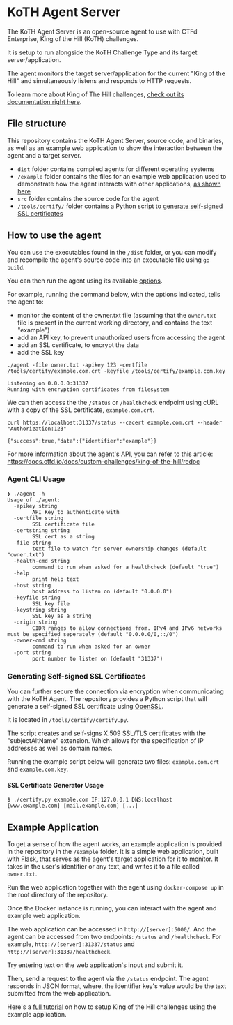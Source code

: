 # KoTH Agent Server

The KoTH Agent Server is an open-source agent to use with CTFd Enterprise, King of the Hill (KoTH) challenges.

It is setup to run alongside the KoTH Challenge Type and its target server/application. 

The agent monitors the target server/application for the current "King of the Hill" and simultaneously listens and responds to HTTP requests.

To learn more about King of The Hill challenges, [check out its documentation right here](https://docs.ctfd.io/docs/custom-challenges/king-of-the-hill).


## File structure

This repository contains the KoTH Agent Server, source code, and binaries, as well as an example web application to show the interaction between the agent and a target server. 

- `dist` folder contains compiled agents for different operating systems
- `/example` folder contains the files for an example web application used to demonstrate how the agent interacts with other applications, [as shown here](#example-application)
- `src` folder contains the source code for the agent
- `/tools/certify/` folder contains a Python script to [generate self-signed SSL certificates](#generating-self-signed-ssl-certificates)

## How to use the agent

You can use the executables found in the `/dist` folder, or you can modify and recompile the agent's source code into an executable file using `go build`. 

You can then run the agent using its available [options](#agent-cli-usage).

For example, running the command below, with the options indicated, tells the agent to:
- monitor the content of the owner.txt file (assuming that the `owner.txt` file is present in the current working directory, and contains the text "example")
- add an API key, to prevent unauthorized users from accessing the agent
- add an SSL certificate, to encrypt the data
- add the SSL key

```
./agent -file owner.txt -apikey 123 -certfile /tools/certify/example.com.crt -keyfile /tools/certify/example.com.key

Listening on 0.0.0.0:31337
Running with encryption certificates from filesystem
```

We can then access the the `/status` or `/healthcheck` endpoint using cURL with a copy of the SSL certificate, `example.com.crt`.

```
curl https://localhost:31337/status --cacert example.com.crt --header "Authorization:123"

{"success":true,"data":{"identifier":"example"}}
```

For more information about the agent's API, you can refer to this article: https://docs.ctfd.io/docs/custom-challenges/king-of-the-hill/redoc

### Agent CLI Usage

```
❯ ./agent -h
Usage of ./agent:
  -apikey string
        API Key to authenticate with
  -certfile string
        SSL certificate file
  -certstring string
        SSL cert as a string
  -file string
        text file to watch for server ownership changes (default "owner.txt")
  -health-cmd string
        command to run when asked for a healthcheck (default "true")
  -help
        print help text
  -host string
        host address to listen on (default "0.0.0.0")
  -keyfile string
        SSL key file
  -keystring string
        SSL key as a string
  -origin string
        CIDR ranges to allow connections from. IPv4 and IPv6 networks must be specified seperately (default "0.0.0.0/0,::/0")
  -owner-cmd string
        command to run when asked for an owner
  -port string
        port number to listen on (default "31337")
```

### Generating Self-signed SSL Certificates

You can further secure the connection via encryption when communicating with the KoTH Agent. The repository provides a Python script that will generate a self-signed SSL certificate using [OpenSSL](https://www.openssl.org/).

It is located in `/tools/certify/certify.py`.

The script creates and self-signs X.509 SSL/TLS certificates with the "subjectAltName" extension. Which allows for the specification of IP addresses as well as domain names.

Running the example script below will generate two files: `example.com.crt` and `example.com.key`.

#### SSL Certificate Generator Usage
```
$ ./certify.py example.com IP:127.0.0.1 DNS:localhost [www.example.com] [mail.example.com] [...]
```

## Example Application

To get a sense of how the agent works, an example application is provided in the repository in the `/example` folder. It is a simple web application, built with [Flask](https://flask.palletsprojects.com/), that serves as the agent's target application for it to monitor. It takes in the user's identifier or any text, and writes it to a file called `owner.txt`.

Run the web application together with the agent using `docker-compose up` in the root directory of the repository.

Once the Docker instance is running, you can interact with the agent and example web application.

The web application can be accessed in `http://[server]:5000/`. And the agent can be accessed from two endpoints: `/status` and `/healthcheck`. For example, `http://[server]:31337/status` and `http://[server]:31337/healthcheck`.

Try entering text on the web application's input and submit it.

Then, send a request to the agent via the `/status` endpoint. The agent responds in JSON format, where, the identifier key's value would be the text submitted from the web application.

Here's a [full tutorial](https://docs.ctfd.io/tutorials/challenges/creating-koth-challenges) on how to setup King of the Hill challenges using the example application.
